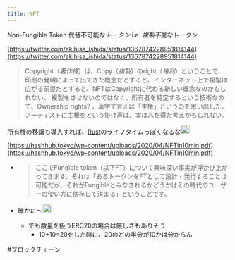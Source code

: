 ```yaml
---
title: NFT
---
```


Non-Fungible Token 代替不可能な*トークン*
i.e. *複製不能*なトークン

[https://twitter.com/akihisa_ishida/status/1367874228951814144](https://twitter.com/akihisa_ishida/status/1367874228951814144)

 > 
 > Copyright（*著作権*）は、Copy（*複製*）のright（*権利*）ということで、印刷の発明によって出てきた概念だとすると、インターネット上で複製は広がる前提だとすると、NFTはCopyrightに代わる新しい概念なのかもしれない。
 > 複製をさせないのではなく、所有者を特定するという技術なので、Ownership rights? 。漢字で言えば「主権」というのを思い出した。アーティストに主権をという掛け声は、実は芯を得た考えかもしれない。

所有権の移譲も導入すれば、[Rust](Rust.md)のライフタイムっぽくなるな<img src='https://scrapbox.io/api/pages/blu3mo-public/takker/icon' alt='takker.icon' height="19.5"/>

[https://hashhub.tokyo/wp-content/uploads/2020/04/NFTin10min.pdf](https://hashhub.tokyo/wp-content/uploads/2020/04/NFTin10min.pdf)

* 
   > 
   > ここでFungible token（以下FT）について興味深い事実が浮かび上がってきます。それは「あるトークンをFTとして設計・発行することは可能だが、それがFungibleとみなされるかどうかはその時代のユーザーの使い方に依存して決まる」ということです。

* 確かに〜<img src='https://scrapbox.io/api/pages/blu3mo-public/blu3mo/icon' alt='blu3mo.icon' height="19.5"/>

  * でも数量を扱うERC20の場合は厳しさもありそう
    * 10+10=20をした時に、20のどの半分が10かは分からん

\#ブロックチェーン
